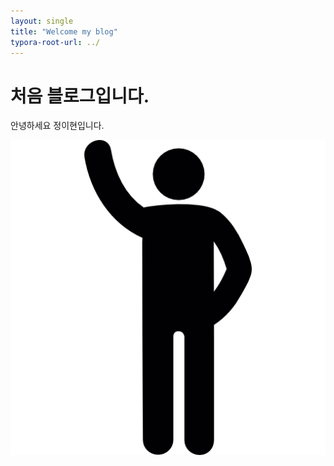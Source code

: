 ```yaml
---
layout: single
title: "Welcome my blog"
typora-root-url: ../
---
```


# 처음 블로그입니다.

안녕하세요 정이현입니다.

![free-icon-arm-up-10936](/images/2024-09-04-test/free-icon-arm-up-10936-1725441408294-5.png)
